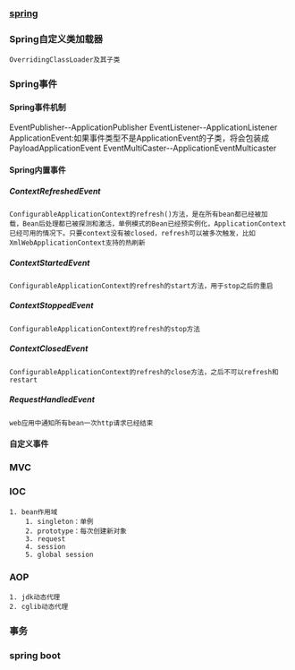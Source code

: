 ### [spring](https://www.cnblogs.com/binarylei/p/10198698.html)

### Spring自定义类加载器
    OverridingClassLoader及其子类
### Spring事件
#### Spring事件机制
EventPublisher--ApplicationPublisher
EventListener--ApplicationListener
ApplicationEvent:如果事件类型不是ApplicationEvent的子类，将会包装成PayloadApplicationEvent<T>
EventMultiCaster--ApplicationEventMulticaster

#### Spring内置事件
##### ContextRefreshedEvent
    ConfigurableApplicationContext的refresh()方法，是在所有bean都已经被加
    载，Bean后处理都已被探测和激活，单例模式的Bean已经预实例化，ApplicationContext
    已经可用的情况下。只要context没有被closed，refresh可以被多次触发，比如
    XmlWebApplicationContext支持的热刷新
##### ContextStartedEvent
    ConfigurableApplicationContext的refresh的start方法，用于stop之后的重启
##### ContextStoppedEvent
    ConfigurableApplicationContext的refresh的stop方法
##### ContextClosedEvent
    ConfigurableApplicationContext的refresh的close方法，之后不可以refresh和restart
##### RequestHandledEvent
    web应用中通知所有bean一次http请求已经结束
#### 自定义事件

### MVC
### IOC
    1. bean作用域
        1. singleton：单例
        2. prototype：每次创建新对象
        3. request
        4. session
        5. global session
### AOP
    1. jdk动态代理
    2. cglib动态代理
### 事务
### spring boot
